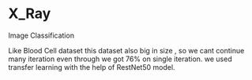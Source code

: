 # X_Ray
Image Classification

Like Blood Cell dataset this dataset also big in size , so we cant continue many iteration even through we got 76% on single iteration. we used transfer learning with the help of RestNet50 model.
